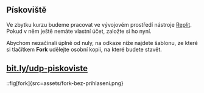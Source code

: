 ## Pískoviště

Ve zbytku kurzu budeme pracovat ve vývojovém prostředí nástroje [Replit](https://replit.com/signup). Pokud v něm ještě nemáte vlastní účet, založte si ho nyní.

Abychom nezačínali úplně od nuly, na odkaze níže najdete šablonu, ze které si tlačítkem **Fork** udělejte osobní kopii, na které budete stavět.

## [bit.ly/udp-piskoviste](https://bit.ly/udp-piskoviste)

::fig[fork]{src=assets/fork-bez-prihlaseni.png}
